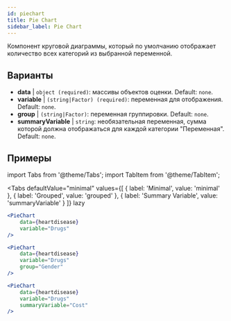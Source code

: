 ```yaml
---
id: piechart
title: Pie Chart
sidebar_label: Pie Chart
---
```


Компонент круговой диаграммы, который по умолчанию отображает количество всех категорий из выбранной переменной.

## Варианты

* __data__ | `object (required)`: массивы объектов оценки. Default: `none`.
* __variable__ | `(string|Factor) (required)`: переменная для отображения. Default: `none`.
* __group__ | `(string|Factor)`: переменная группировки. Default: `none`.
* __summaryVariable__ | `string`: необязательная переменная, сумма которой должна отображаться для каждой категории "Переменная". Default: `none`.


## Примеры

import Tabs from '@theme/Tabs';
import TabItem from '@theme/TabItem';

<Tabs
    defaultValue="minimal"
    values={[
        { label: 'Minimal', value: 'minimal' },
        { label: 'Grouped', value: 'grouped' },
        { label: 'Summary Variable', value: 'summaryVariable' }
    ]}
    lazy
>

<TabItem value="minimal">

```jsx live
<PieChart 
    data={heartdisease} 
    variable="Drugs"
/>
```

</TabItem>

<TabItem value="grouped">

```jsx live
<PieChart 
    data={heartdisease} 
    variable="Drugs"
    group="Gender"
/>
```

</TabItem>

<TabItem value="summaryVariable">

```jsx live
<PieChart 
    data={heartdisease} 
    variable="Drugs"
    summaryVariable="Cost"
/>
```

</TabItem>

</Tabs>
